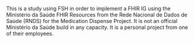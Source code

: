 This is a study using FSH in order to implement a FHIR IG using the Ministério da Saúde FHIR Resources from the Rede Nacional de Dados de Saúde (RNDS) for the Medication Dispense Project.
It is not an official Ministério da Saúde build in any capacity. It is a personal project from one of their employees. 
